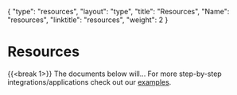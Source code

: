 {
    "type": "resources",
    "layout": "type",
    "title": "Resources",
    "Name": "resources",
    "linktitle": "resources",
    "weight": 2
}

# Resources
{{<break 1>}}
The documents below will...  For more step-by-step integrations/applications check out our [examples](/docs/examples).
